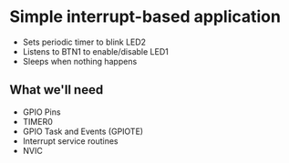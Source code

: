 # Simple interrupt-based application

- Sets periodic timer to blink LED2
- Listens to BTN1 to enable/disable LED1
- Sleeps when nothing happens

## What we'll need

- GPIO Pins
- TIMER0
- GPIO Task and Events (GPIOTE)
- Interrupt service routines
- NVIC
